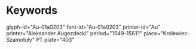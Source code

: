 # Keywords
glyph-id="Au-01a0203"
font-id="Au-01a0203"
printer-id="Au"
printer="Aleksander Augezdecki"
period="1549–1561?"
place="Królewiec-Szamotuły"
PT plate="403"

